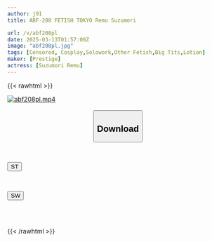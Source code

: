 ```yaml
---
author: j91
title: ABF-208 FETISH TOKYO Remu Suzumori

url: /v/abf208pl
date: 2025-03-13T01:57:00Z
image: "abf208pl.jpg"
tags: [Censored, Cosplay,Solowork,Other Fetish,Big Tits,Lotion]
maker: [Prestige]
actress: [Suzumori Remu]
---
```



{{< rawhtml >}}

<div class="video" data-videoid="1R8GK1q7BmueaR0">
    <a href="javascript:;">
        <img src="/v/abf208pl/abf208pl.jpg" width="WIDTH" height="HEIGHT" alt="abf208pl.mp4" loading="lazy">
    </a>
</div>

<script type="text/javascript" src="https://j91.asia/asset/on-demand-st.js"></script>

<br>
  <link rel="stylesheet" href="https://j91.asia/asset/bs5.css">
  
  <center>
  <button class="btn btn-primary" type="button" data-bs-toggle="collapse" data-bs-target=".multi-collapse" aria-expanded="false" aria-controls="multiCollapseExample1 multiCollapseExample2"><h2>Download</h2></button></center>
</p>
<div class="row">
  <div class="col">
    <div class="collapse multi-collapse" id="multiCollapseExample1">
      <div class="card card-body">
	      	      <br>
<div class="buttons">  
<p><a href="/v/abf208pl/st.html" target="_blank"><button class="btn-hover color-3"><i class="fa fa-download"></i> ST</button></a></p></div>
    </div>
  </div>
</div>
  <div class="col">
    <div class="collapse multi-collapse" id="multiCollapseExample2">
      <div class="card card-body">
	      <br>
<div class="buttons">
<p><a href="/v/abf208pl/sw.html" target="_blank"><button class="btn-hover color-2"><i class="fa fa-download"></i> SW</button></a></p></div>
<br><br>
      </div>
    </div>
  </div>
</div>

{{< /rawhtml >}}